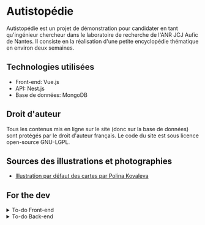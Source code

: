 # Autistopédie
Autistopédie est un projet de démonstration pour candidater en tant qu'ingénieur chercheur dans le laboratoire de recherche de l'ANR JCJ Aufic de Nantes. Il consiste en la réalisation d'une petite encyclopédie thématique en environ deux semaines.

## Technologies utilisées

- Front-end: Vue.js
- API: Nest.js
- Base de données: MongoDB

## Droit d'auteur
Tous les contenus mis en ligne sur le site (donc sur la base de données) sont protégés par le droit d'auteur français.
Le code du site est sous licence open-source GNU-LGPL.

## Sources des illustrations et photographies

- [Illustration par défaut des cartes par Polina Kovaleva](https://www.pexels.com/fr-fr/photo/mots-manuscrits-sur-une-surface-bleue-8709181/)

## For the dev
<details>
<summary>To-do Front-end</summary>

- Navbar: replace "je veux contribuer" by "ajouter du contenu" for auth users with corresponding roles
- Fix summary and authors validation regex for datapage
- Add page guard / redirect for pages not allowed to unauthentified users
</details>

<details>
<summary>To-do Back-end</summary>
</details>